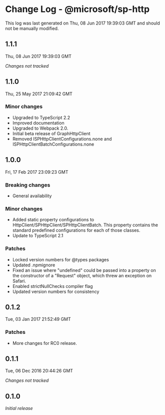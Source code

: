 # Change Log - @microsoft/sp-http

This log was last generated on Thu, 08 Jun 2017 19:39:03 GMT and should not be manually modified.

## 1.1.1
Thu, 08 Jun 2017 19:39:03 GMT

*Changes not tracked*

## 1.1.0
Thu, 25 May 2017 21:09:42 GMT

### Minor changes

- Upgraded to TypeScript 2.2
- Improved documentation
- Upgraded to Webpack 2.0.
- Initial beta release of GraphHttpClient
- Removed ISPHttpClientConfigurations.none and ISPHttpClientBatchConfigurations.none

## 1.0.0
Fri, 17 Feb 2017 23:09:23 GMT

### Breaking changes

- General availability

### Minor changes

- Added static property configurations to HttpClient/SPHttpClient/SPHttpClientBatch. This property contains the standard predefined configurations for each of those classes.
- Update to TypeScript 2.1

### Patches

- Locked version numbers for @types packages
- Updated .npmignore
- Fixed an issue where "undefined" could be passed into a property on the constructor of a "Request" object, which threw an exception on Safari.
- Enabled strictNullChecks compiler flag
- Updated version numbers for consistency

## 0.1.2
Tue, 03 Jan 2017 21:52:49 GMT

### Patches

- More changes for RC0 release.

## 0.1.1
Tue, 06 Dec 2016 20:44:26 GMT

*Changes not tracked*

## 0.1.0

*Initial release*

